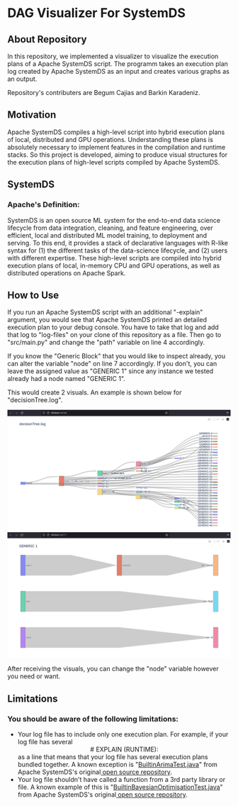 # DAG Visualizer For SystemDS

## About Repository

In this repository, we implemented a visualizer to visualize the execution plans of a Apache SystemDS script. The programm takes an execution plan log created by Apache SystemDS as an input and creates various graphs as an output. 

Repository's contributers are Begum Cajias and Barkin Karadeniz.

## Motivation

Apache SystemDS compiles a high-level script into hybrid execution plans of local, distributed and GPU operations. Understanding these plans is absolutely necessary to implement features in
the compilation and runtime stacks. So this project is developed, aiming to produce visual structures for the execution plans of high-level scripts compiled by Apache SystemDS.

## SystemDS

### Apache's Definition:
SystemDS is an open source ML system for the end-to-end data science lifecycle from data integration, cleaning, and feature engineering, over efficient, local and distributed ML model training, to deployment and serving. To this end, it provides a stack of declarative languages with R-like syntax for (1) the different tasks of the data-science lifecycle, and (2) users with different expertise. These high-level scripts are compiled into hybrid execution plans of local, in-memory CPU and GPU operations, as well as distributed operations on Apache Spark.

## How to Use

If you run an Apache SystemDS script with an additional "-explain" argument, you would see that Apache SystemDS printed an detailed execution plan to your debug console. You have to take that log and add that log to "log-files" on your clone of this repository as a file. Then go to "src/main.py" and change the "path" variable on line 4 accordingly.

If you know the "Generic Block" that you would like to inspect already, you can alter the variable "node" on line 7 accordingly. If you don't, you can leave the assigned value as "GENERIC 1" since any instance we tested already had a node named "GENERIC 1".

This would create 2 visuals. An example is shown below for "decisionTree.log".

<img src="./img/1.png" width="800">

<img src="./img/2.png" width="800">

After receiving the visuals, you can change the "node" variable however you need or want.

## Limitations

### You should be aware of the following limitations:
- Your log file has to include only one execution plan. For example, if your log file has several <p style="text-align: center; margin: 0"># EXPLAIN (RUNTIME): </p> as a line that means that your log file has several execution plans bundled together. A known exception is "<a href="https://github.com/apache/systemds/blob/main/src/test/java/org/apache/sysds/test/functions/builtin/part1/BuiltinArimaTest.java">BuiltinArimaTest.java</a>" from Apache SystemDS's original<a href="https://github.com/apache/systemds"> open source repository</a>.
- Your log file shouldn't have called a function from a 3rd party library or file. A known example of this is "<a href="https://github.com/apache/systemds/blob/main/src/test/java/org/apache/sysds/test/functions/builtin/part1/BuiltinBayesianOptimisationTest.java">BuiltinBayesianOptimisationTest.java</a>" from Apache SystemDS's original<a href="https://github.com/apache/systemds"> open source repository</a>.